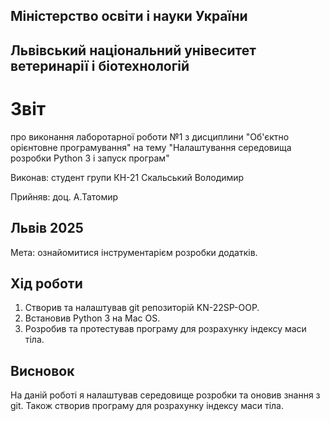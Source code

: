 ## Міністерство освіти і науки України

## Львівський національний унівеситет ветеринарії і біотехнологій

# Звіт
про виконання лаборотарної роботи №1 з дисциплини "Об'єктно орієнтовне програмування" на тему "Налаштування середовища розробки Python 3 і запуск програм"

Виконав: студент групи КН-21 Скальський Володимир

Прийняв: доц. А.Татомир

## Львів 2025

Мета: ознайомитися інструментарієм розробки додатків.

## Хід роботи

1. Створив та налаштував git репозиторій KN-22SP-OOP.
2. Встановив Python 3 на Mac OS.
3. Розробив та протестував програму для розрахунку індексу маси тіла.

## Висновок
На даній роботі я налаштував середовище розробки та оновив знання з git. Також створив програму для розрахунку індексу маси тіла.
